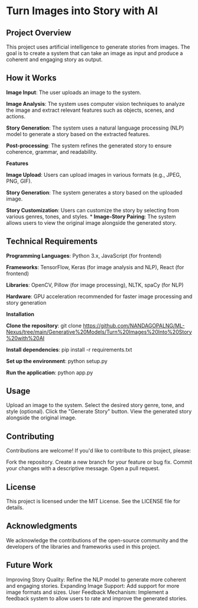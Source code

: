 # Turn Images into Story with AI


## Project Overview

This project uses artificial intelligence to generate stories from images. The goal is to create a system that can take an image as input and produce a coherent and engaging story as output.

## How it Works

**Image Input**: The user uploads an image to the system.

**Image Analysis**: The system uses computer vision techniques to analyze the image and extract relevant features such as objects, scenes, and actions.

**Story Generation**: The system uses a natural language processing (NLP) model to generate a story based on the extracted features.

**Post-processing**: The system refines the generated story to ensure coherence, grammar, and readability.

**Features**

**Image Upload**: Users can upload images in various formats (e.g., JPEG, PNG, GIF).

**Story Generation**: The system generates a story based on the uploaded image.

**Story Customization**: Users can customize the story by selecting from various genres, tones, and styles.
*
**Image-Story Pairing**: The system allows users to view the original image alongside the generated story.

## Technical Requirements

**Programming Languages**: Python 3.x, JavaScript (for frontend)

**Frameworks**: TensorFlow, Keras (for image analysis and NLP), React (for frontend)

**Libraries**: OpenCV, Pillow (for image processing), NLTK, spaCy (for NLP)

**Hardware**: GPU acceleration recommended for faster image processing and story generation

**Installation**

**Clone the repository**: git clone https://github.com/NANDAGOPALNG/ML-Nexus/tree/main/Generative%20Models/Turn%20Images%20Into%20Story%20with%20AI

**Install dependencies**: pip install -r requirements.txt

**Set up the environment**: python setup.py

**Run the application**: python app.py

## Usage

Upload an image to the system.
Select the desired story genre, tone, and style (optional).
Click the "Generate Story" button.
View the generated story alongside the original image.

## Contributing

Contributions are welcome! If you'd like to contribute to this project, please:

Fork the repository.
Create a new branch for your feature or bug fix.
Commit your changes with a descriptive message.
Open a pull request.

## License
This project is licensed under the MIT License. See the LICENSE file for details.

## Acknowledgments

We acknowledge the contributions of the open-source community and the developers of the libraries and frameworks used in this project.

## Future Work

Improving Story Quality: Refine the NLP model to generate more coherent and engaging stories.
Expanding Image Support: Add support for more image formats and sizes.
User Feedback Mechanism: Implement a feedback system to allow users to rate and improve the generated stories.
